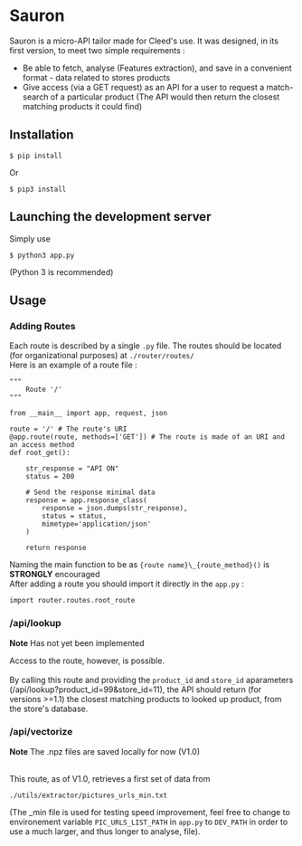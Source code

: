 # Sauron

Sauron is a micro-API tailor made for Cleed's use. It was designed, in its first version, to meet two simple requirements :
- Be able to fetch, analyse (Features extraction), and save in a convenient format - data related to stores products
- Give access (via a GET request) as an API for a user to request a match-search of a particular product (The API would then return the closest matching products it could find)

## Installation
```
$ pip install 
``` 
Or
```
$ pip3 install 
```
## Launching the development server
Simply use
```
$ python3 app.py
```
(Python 3 is recommended)

## Usage


### Adding Routes
Each route is described by a single ```.py``` file. The routes should be located (for organizational purposes) at ```./router/routes/``` 
<br>
Here is an example of a route file : 
```
"""
	Route '/'
"""

from __main__ import app, request, json

route = '/' # The route's URI
@app.route(route, methods=['GET']) # The route is made of an URI and an access method
def root_get(): 

	str_response = "API ON" 
	status = 200

	# Send the response minimal data
	response = app.response_class(
		response = json.dumps(str_response),
		status = status,
		mimetype='application/json'
	)

	return response
```
Naming the main function to be as ```{route name}\_{route_method}()``` is **STRONGLY** encouraged
<br>
After adding a route you should import it directly in the ```app.py``` :
```
import router.routes.root_route
```

### /api/lookup

**Note** Has not yet been implemented

Access to the route, however, is possible.
<br>
<br>
By calling this route and providing the ```product_id``` and ```store_id``` aparameters (/api/lookup?product_id=99&store_id=11), the API should return (for versions >=1.1) the closest matching products to looked up product, from the store's database.

### /api/vectorize

**Note** The .npz files are saved locally for now (V1.0)

<br>
This route, as of V1.0, retrieves a first set of data from

```
./utils/extractor/pictures_urls_min.txt
```
(The \_min file is used for testing speed improvement, feel free to change to environement variable ```PIC_URLS_LIST_PATH``` in ```app.py``` to ```DEV_PATH``` in order to use a much larger, and thus longer to analyse, file).
